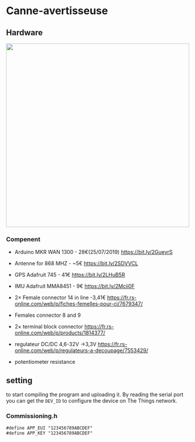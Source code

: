# Canne-avertisseuse
## Hardware
<img src=https://user-images.githubusercontent.com/32598441/61876867-1e945d80-aeee-11e9-9c76-71c7ecac0d3f.png width="500" />

### Compenent
* Arduino MKR WAN 1300 - 28€(25/07/2019) https://bit.ly/2GuevrS
* Antenne for 868 MHZ - ~5€ https://bit.ly/2SDVVCL
* GPS Adafruit 745 - 41€  https://bit.ly/2LHuB5R
* IMU Adafruit MMA8451 - 9€ https://bit.ly/2Mcii0F

* 2× Female connector 14 in line -3,41€ https://fr.rs-online.com/web/p/fiches-femelles-pour-ci/7679347/ 
* Females connector 8 and 9 
* 2× terminal block connector https://fr.rs-online.com/web/p/products/1814377/
* regulateur DC/DC 4,6-32V ->3,3V https://fr.rs-online.com/web/p/regulateurs-a-decoupage/7553429/
* potentiometer resistance
## setting
to start compiling the program and uploading it. By reading the serial port you can get the ```DEV_ID``` to configure the device on The Things network. 
### Commissioning.h
```
#define APP_EUI "123456789ABCDEF"
#define APP_KEY "123456789ABCDEF"
```


